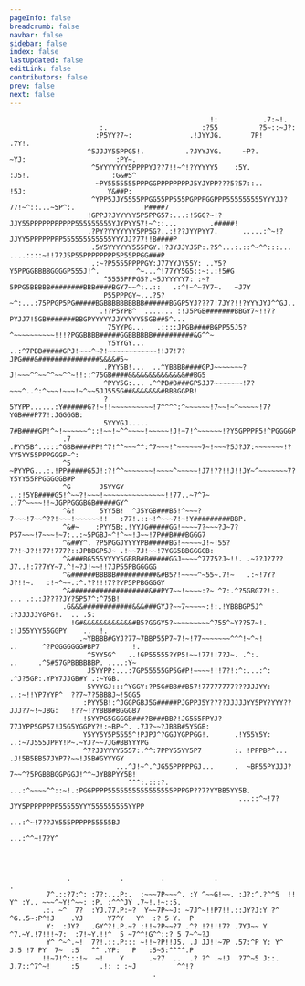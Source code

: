 ```yaml
---
pageInfo: false
breadcrumb: false
navbar: false
sidebar: false
index: false
lastUpdated: false
editLink: false
contributors: false
prev: false
next: false
---                                                                                                                                  
```

                                                                                                                                  
                                                     !:           .7:~!.                                                          
                          :.                       :?55          ?5~::~J?:                                                        
                         :P5YY?7~:              .!JYYJG.       7P!      .7Y!.                                                     
                       ^5JJJY55PPG5!.          .?JYYJYG.     ~P?.          ~YJ:                      :PY~.                        
                        ^5YYYYYYY5PPPPYJ??7!!~^!?YYYYY5    :5Y.              :J5!.                    :G&#5^                      
                         ~PY5555555PPPGGPPPPPPPPJ5YJYPP???5?57::..              !5J:                    Y&##P:                    
                        ^YPP5JJY5555PPGG55PP555PGPPPGGPPP555555555YYYJJ?77!~^::...~5P^:.                 P####7                   
                       !GPPJ?JYYYYY5P5PPG57:...:!5GG?~!?JJY55PPPPPPPPPPP555555555YJYPYY57!~^::...        .#####!                  
                       .?PY?YYYYYYY5PP5G?..:!??JYYPYY7.      .....:^~!?JJYY5PPPPPPPP555555555555YYYJJ?77!!B####P                  
                        .5Y5YYYYYY555PGY.!?JYJJYJ5P:.?5^...:.::^~^^:::... ....::::~!!7?J5P55PPPPPPPP5P55PPGG###P                  
                        .:~?P5555PPPPGY:J77YYJY55Y: ..Y5?Y5PPGGBBBBGGGGP555J!^.         ^~...^!77YY5G5::~:.:!5#G                  
                           ^5555PPPG5?.~5JYYYYY7: :~?5PPG5BBBBB########BBB####BGY7~~^:..::   .:^!~^~?Y7~.   ~J7Y                  
                           P55PPPGY~...?5?~^:...:75PPGP5PG#####BGBBBBBBBBBB######BGGP5YJ???7!7JY?!!?YYYJYJ^^GJ..                  
                          .!?P5YPB^  ....... :!J5PGB#######BBGY7~!!7?PYJJ7!5GB#######BBGPYYYYYJJYYYYY55GB##5^...                  
                            75YYPG...   .::::JPGB####BGPP55J5?^~~~~~~~~~~!!!?PGGBBBB#####GGBBBBBB##########&G^^~                  
                            Y5YYGY...  ..:^7PBB#####GPJ!~~~^~?!~~~~~~~~~~~~!!J7!7?JPG###&###############&&&&#5~                   
                           .PYY5B!...  ..^YBBBB####GPJ~~~~~~~?J!~~~^^~~^^~~^^~!!::^75GB####&&&&&&&&&&&&&&##BG5                    
                           ^PYY5G:... .^^PB#B###GP5JJ7~~~~~~~!7?~~~^..^:^~~~!~~~!~^~~5JJ555G##&&&&&&&#BBBGGPB!                    
                           ?5YYPP......:Y######G?!~!!~~~~~~~~~~!7^^^^:^~~~~~~!7~~!~^~~~~~!7?YGB###P77!:JGGGGB:                    
                           5YYYGJ..... 7#B####GP!^~!~~~~~~^::!~~!~^^~~~~!~~~~~!J!~7!^~~~~~~!?Y5GPPPP5!^PGGGGP                     
                 .7       .PYY5B^..:::^GBB####PP!^7!^^~~~^^:^7~~~!^~~~~~~7~!~~~?5J?J7:~~~~~~~!?YY5YY55PPPGGGP~^:                  
                 ^5       ~PYYPG...:.!PP#####G5J!:?!^^~~~~~~~!~~~~^~~~~~!J7!??!!J!!JY~^~~~~~~~7?Y5YY55PPGGGGGB#P                  
                 ^G       J5YYGY ..:!5YB####G5!^~~?!~~~!~~~~~~~~~~~~~~~!!77..~7^7~ .:7^~~~~!!~JGPPGGGBGB#####GY^                  
                 ^&!      5YY5B!  ^J5YGB###B5!^~~~?7~~~!7~~^??!~~~!~~~~~~!!   :77!.::~!^~~~7!~!Y#########BBP.                     
                 ^&#~    :PYY5B:.!YYJG#####GG!~~~~7?~~~?J~7?P57~~~!7~~~!~7:..:~5PGBJ~^!^~~!J~~!7P##B###BGGG7                      
                 ^&##Y^. ?P5PGGJYYYYPB#####BG!~~~~~J!~!55?7?!~J?!!77!777?::JPBBGP5J~ .!~~7J!~~!7YGG5BBGGGGB:                      
                 ^&###BG555YYYY5GBBB#B#####GGJ~~~~^7775?J~!!. .~??J?7??J7..!:7?7YY~7.^!~?J!~~!!7JP55PBGGGGG                       
                 ^&######BBBBB##########&#B5?!~~~~^~55~.7!~   .:~!7Y?J?!!~.   :!~^~~.:^.??!!!7??YP5PPBGGGGY                       
                 ^&###################&##PY7~~!~~~~:?~ ^7:.^?5GBG7?!:.          ... .:.:J????JY?5P57^:^75B!                       
                 .G&&&############&&&###GYJ?~~7~~~~~:!:.!YBBBGP5J^                    :?JJJJJYGPG!.  .. .5:                       
                   !G#&&&&&&&&&&&&#B5?GGGY5?~~~~~~~~~^755^~Y??57~!.                :!J55YYY55GGPY    ..  !.                       
                     .~YBBBB#GYJ?77~7BBP55P7~7!~!77~~~~~~~^^^!~^~!         ..      ^?PGGGGGGG#BP7        !.                       
                       ^5YY5G^   ..!GP55555?YP5!~~!77!!7?J~. .^:.          ..     .^5#57GPBBBBBBP. ....:Y~                        
                       J5YYPP:...:7GP55555GP5G#P!~~~~!!!7?!:^:...:^:           .^J?5GP:.YPY7JJGB#Y .:~YGB.                        
                       5YYYGJ:::^YGGY:?P5G#BB##B57!77777777???JJJYY:     ..:~!!YP7YYP^  ??7~7?5BBBJ~!5GG5                         
                      :PYY5B!:^JGGPGBJ5G#####PJGPPJ5Y????JJJJJYY5PY?YYY??JJJ?7~!~JBG:   !??~!?YBBB#BGGGB7                         
                      !5YYPG5GGGGB###?B###BB?!JG555PPYJ?77JYPP5GP57!J5G5YGGPY?!:~BP~^. .7J?~~?JBBB#5Y5GB:                         
                      Y5YY5Y5P5555^!PJPJ^?GGJYGPPGG!.      .!Y55Y5Y:  ..:~7J555JPPY!P~.~YJ?~~7JG#BBYYYPG                          
                      ^7?JJYYYY5557:.^^:7PPY55YY5P7        :. !PPPBP^...    .J!5B5BB57JYP7?~~!J5B#GYYYGY                          
                              ...^J!~^.^JG55PPPPPGJ...     .  ~BP55PYJJJ?7~~^?5PGBBBGGPGGJ!^^~JYBBPYY5B!                          
                                 ^^^:.:::?.  ...:^~~~~^^::~!.:PGGPPPP5555555555555555PPPGP??7?YYBB5YY5B.                          
                                                            ...::^~!7?JYY5PPPPPPPP55555YYY555555555YYPP                           
                                                                            ...:^~!7??JY555PPPPP55555BJ                           
                                                                                           ...:^^~!7?Y^                           
                                                                                                                                  
                                                                                                                                  
                                                                                                                                  
                                                                                                                                  
                  .            .         .            .                                         .                                 
             7^.::?7:^: :7?:...P:.  :~~~7P~~~^. :Y ^~~G!~~. :J?:^.?^^5  !! Y^ :Y.. ~~~^~Y!^~~: :P. :^^^JY .7~!.!~::5.             
            .:. ~^  7?  :YJ.77.P:~?  Y~~7P~~J: ~7J^~!!P7!!.::JY?J:Y ?^ ^G..5~:P^!J    .YJ      Y7^Y   Y^  :? 5 Y.  P              
             Y:  :JY?   .GY^?!.P.~? :!!~?P~~?7 .^? !?!!!7? .7YJ~~ Y ^7.~Y.!7!!!~7:  :7!~Y.!!^  5 ~7^^!G^^::? 5 7~^~?J             
             Y^ ^~^.~!  7?!.::.P::: ~!!~?P!!J5. .J JJ!!~7P .57:^P Y: Y^ J.5 !7 PY  7~  :5   ^^ .YP:   P   :5~5:^^^^.P             
            !!~7!^:::!~  ~!    Y      .~?7  ..  .? ?^ .~!J  ?7^~5 J::.  J.7::^7^~!     :5     .!: : :~J          ^^!?             
                                       .                                                                                          
                                                                                                                                  
                                                                                                                                  
                                                                                                                                   

<!-- markdownlint-disable-file -->

